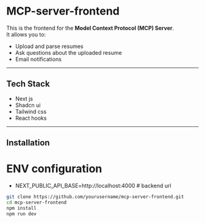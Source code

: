 # MCP-server-frontend


This is the frontend for the **Model Context Protocol (MCP) Server**.  
It allows you to:

- Upload and parse resumes
- Ask questions about the uploaded resume
- Email notifications

---

## **Tech Stack**

- Next js
- Shadcn ui
- Tailwind css
- React hooks

---

## **Installation**

# ENV configuration 
- NEXT_PUBLIC_API_BASE=http://localhost:4000                         # backend url


```bash
git clone https://github.com/yourusername/mcp-server-frontend.git
cd mcp-server-frontend
npm install
npm run dev
